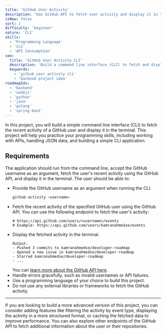 ```yaml
---
title: 'GitHub User Activity'
description: 'Use GitHub API to fetch user activity and display it in the terminal.'
isNew: false
sort: 2
difficulty: 'beginner'
nature: 'CLI'
skills:
  - 'Programming Language'
  - 'CLI'
  - 'API Consumption'
seo:
  title: 'GitHub User Activity CLI'
  description: 'Build a command line interface (CLI) to fetch and display GitHub user activity.'
  keywords:
    - 'github user activity cli'
    - 'backend project idea'
roadmapIds:
  - 'backend'
  - 'nodejs'
  - 'python'
  - 'java'
  - 'golang'
  - 'spring-boot'
---
```


In this project, you will build a simple command line interface (CLI) to fetch the recent activity of a GitHub user and display it in the terminal. This project will help you practice your programming skills, including working with APIs, handling JSON data, and building a simple CLI application.

## Requirements

The application should run from the command line, accept the GitHub username as an argument, fetch the user's recent activity using the GitHub API, and display it in the terminal. The user should be able to:

- Provide the GitHub username as an argument when running the CLI.
  ```bash
  github-activity <username>
  ```
- Fetch the recent activity of the specified GitHub user using the GitHub API. You can use the following endpoint to fetch the user's activity:
  ```
  # https://api.github.com/users/<username>/events
  # Example: https://api.github.com/users/kamranahmedse/events
  ```
- Display the fetched activity in the terminal.
  ```
  Output:
  - Pushed 3 commits to kamranahmedse/developer-roadmap
  - Opened a new issue in kamranahmedse/developer-roadmap
  - Starred kamranahmedse/developer-roadmap
  - ...
  ```
  You can [learn more about the GitHub API here](https://docs.github.com/en/rest/activity/events?apiVersion=2022-11-28).
- Handle errors gracefully, such as invalid usernames or API failures.
- Use a programming language of your choice to build this project.
- Do not use any external libraries or frameworks to fetch the GitHub activity.

<hr />

If you are looking to build a more advanced version of this project, you can consider adding features like filtering the activity by event type, displaying the activity in a more structured format, or caching the fetched data to improve performance. You can also explore other endpoints of the GitHub API to fetch additional information about the user or their repositories.
